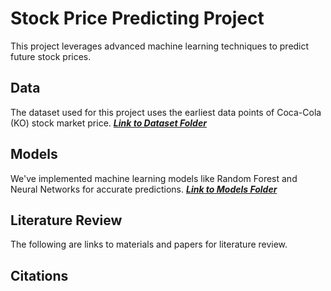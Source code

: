 # Stock Price Predicting Project
This project leverages advanced machine learning techniques to predict future stock prices.

## Data
The dataset used for this project uses the earliest data points of Coca-Cola (KO) stock market price. 
***[Link to Dataset Folder](/data)***

## Models
We've implemented machine learning models like Random Forest and Neural Networks for accurate predictions.
***[Link to Models Folder](/models)***

## Literature Review
The following are links to materials and papers for literature review. 

## Citations
